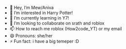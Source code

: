 - 👋 Hey, I’m Mew/Aniva
- 👀 I’m interested in Harry Potter!
- 🌱 I’m currently learning in Y7!
- 💞️ I’m looking to collaborate on srath and roblox
- 📫 How to reach me roblox (How2code_YT) or my email
- 😄 Pronouns: she/her
- ⚡ Fun fact: i have a big temeper :D

